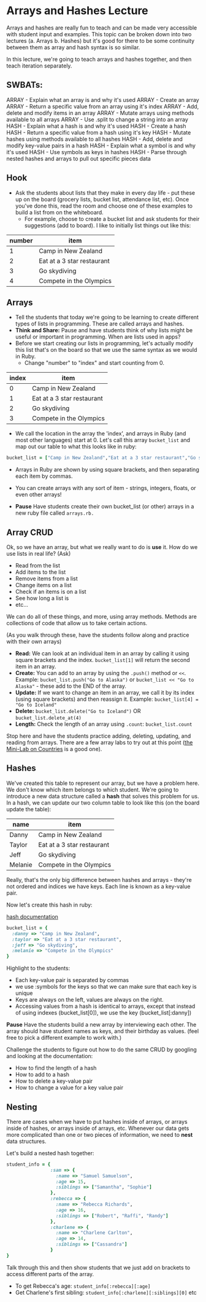# Arrays and Hashes Lecture

Arrays and hashes are really fun to teach and can be made very accessible with student input and examples. This topic can be broken down into two lectures (a. Arrays b. Hashes) but it's good for there to be some continuity between them as array and hash syntax is so similar.

In this lecture, we're going to teach arrays and hashes together, and then teach iteration separately.

## SWBATs:

ARRAY - Explain what an array is and why it's used
ARRAY - Create an array
ARRAY - Return a specific value from an array using it's index
ARRAY - Add, delete and modify items in an array
ARRAY - Mutate arrays using methods available to all arrays
ARRAY - Use .split to change a string into an array
HASH - Explain what a hash is and why it's used
HASH - Create a hash
HASH - Return a specific value from a hash using it's key
HASH - Mutate hashes using methods available to all hashes
HASH - Add, delete and modify key-value pairs in a hash
HASH - Explain what a symbol is and why it's used
HASH - Use symbols as keys in hashes
HASH - Parse through nested hashes and arrays to pull out specific pieces data

## Hook

+ Ask the students about lists that they make in every day life - put these up on the board (grocery lists, bucket list, attendance list, etc). Once you've done this, read the room and choose one of these examples to build a list from on the whiteboard.
  + For example, choose to create a bucket list and ask students for their suggestions (add to board). I like to initially list things out like this:

| number  |   item                 |
|---      |---                     |
| 1  | Camp in New Zealand         |
| 2  | Eat at a 3 star restaurant  |
| 3  | Go skydiving                |
| 4  |  Compete in the Olympics    |


## Arrays

  + Tell the students that today we're going to be learning to create different types of lists in programming. These are called arrays and hashes.
  + **Think and Share:** Pause and have students think of why lists might be useful or important in programming. When are lists used in apps?
  + Before we start creating our lists in programming, let's actually modify this list that's on the board so that we use the same syntax as we would in Ruby.
    + Change "number" to "index" and start counting from 0.

| index  |   item                 |
|---      |---                     |
| 0  | Camp in New Zealand         |
| 1  | Eat at a 3 star restaurant  |
| 2  | Go skydiving                |
| 3  |  Compete in the Olympics    |

+ We call the location in the array the 'index', and arrays in Ruby (and most other languages) start at 0. Let's call this array `bucket_list` and map out our table to what this looks like in ruby:

```ruby
bucket_list = ["Camp in New Zealand","Eat at a 3 star restaurant","Go skydiving","Compete in the Olympics"]
```

+ Arrays in Ruby are shown by using square brackets, and then separating each item by commas.
+ You can create arrays with any sort of item - strings, integers, floats, or even other arrays!

+ **Pause** Have students create their own bucket_list (or other) arrays in a new ruby file called `arrays.rb.`

## Array CRUD

Ok, so we have an array, but what we really want to do is **use** it. How do we use lists in real life? (Ask)

+ Read from the list
+ Add items to the list
+ Remove items from a list
+ Change items on a list
+ Check if an items is on a list
+ See how long a list is
+ etc...

We can do all of these things, and more, using array methods. Methods are collections of code that allow us to take certain actions.

(As you walk through these, have the students follow along and practice with their own arrays)

+ **Read:** We can look at an individual item in an array by calling it using square brackets and the index. `bucket_list[1]` will return the second item in an array.
+ **Create:** You can add to an array by using the `.push()` method or `<<`. Example: `bucket_list.push("Go to Alaska")` or
`bucket_list << "Go to Alaska"` - these add to the END of the array.
+ **Update:** If we want to change an item in an array, we call it by its index (using square brackets) and then reassign it. Example: `bucket_list[4] = "Go to Iceland"`
+ **Delete:** `bucket_list.delete("Go to Iceland")` OR `bucket_list.delete_at(4)`
+ **Length:** Check the length of an array using `.count`: `bucket_list.count`

Stop here and have the students practice adding, deleting, updating, and reading from arrays. There are a few array labs to try out at this point ([the Mini-Lab on Countries](https://github.com/upperlinecode/upperline-hs-manipulating-arrays-mini-lab) is a good one).

## Hashes

We've created this table to represent our array, but we have a problem here. We don't know which item belongs to which student. We're going to introduce a new data structure called a **hash** that solves this problem for us. In a hash, we can update our two column table to look like this (on the board update the table):

| name  |   item                 |
|---      |---                     |
| Danny  | Camp in New Zealand         |
| Taylor  | Eat at a 3 star restaurant  |
| Jeff  | Go skydiving                |
| Melanie  |  Compete in the Olympics    |

Really, that's the only big difference between hashes and arrays - they're not ordered and indices we have keys. Each line is known as a key-value pair.

Now let's create this hash in ruby:

[hash documentation](https://ruby-doc.org/core-2.4.0/Hash.html)

```ruby
bucket_list = {
  :danny => "Camp in New Zealand",
  :taylor => "Eat at a 3 star restaurant",
  :jeff => "Go skydiving",
  :melanie => "Compete in the Olympics"
}
```
Highlight to the students:

+ Each key-value pair is separated by commas
+ we use :symbols for the keys so that we can make sure that each key is unique
+ Keys are always on the left, values are always on the right.
+ Accessing values from a hash is identical to arrays, except that instead of using indexes (bucket_list[0]), we use the key (bucket_list[:danny])

**Pause** Have the students build a new array by interviewing each other. The array should have student names as keys, and their birthday as values. (feel free to pick a different example to work with.)

Challenge the students to figure out how to do the same CRUD by googling and looking at the documentation:
+ How to find the length of a hash
+ How to add to a hash
+ How to delete a key-value pair
+ How to change a value for a key value pair

## Nesting

There are cases when we have to put hashes inside of arrays, or arrays inside of hashes, or arrays inside of arrays, etc. Whenever our data gets more complicated than one or two pieces of information, we need to **nest** data structures.

Let's build a nested hash together:

```ruby
student_info = {
                :sam => {
                  :name => "Samuel Samuelson",
                  :age => 15,
                  :siblings => ["Samantha", "Sophie"]
                },
                :rebecca => {
                  :name => "Rebecca Richards",
                  :age => 16,
                  :siblings => ["Robert", "Raffi", "Randy"]
                },
                :charlene => {
                  :name => "Charlene Carlton",
                  :age => 14,
                  :siblings => ["Cassandra"]
                }
}
```
Talk through this and then show students that we just add on brackets to access different parts of the array.
+ To get Rebecca's age: `student_info[:rebecca][:age]`
+ Get Charlene's first sibling: `student_info[:charlene][:siblings][0]`
etc
